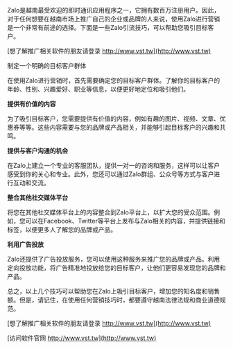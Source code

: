 Zalo是越南最受欢迎的即时通讯应用程序之一，它拥有数百万注册用户。因此，对于任何想要在越南市场上推广自己的企业或品牌的人来说，使用Zalo进行营销是一个非常有前途的选择。下面是一些Zalo引流技巧，可以帮助您吸引目标客户。

[想了解推广相关软件的朋友请登录 http://www.vst.tw](http://www.vst.tw)

制定一个明确的目标客户群体

在使用Zalo进行营销时，首先需要确定您的目标客户群体。了解你的目标客户的年龄、性别、兴趣爱好、职业等信息，以便更好地定位和吸引他们。

**提供有价值的内容**

为了吸引目标客户，您需要提供有价值的内容，例如有趣的图片、视频、文章、优惠券等等。这些内容需要与您的品牌或产品相关，并能够引起目标客户的兴趣和共鸣。

**提供与客户沟通的机会**

在Zalo上建立一个专业的客服团队，提供一对一的咨询和服务，这样可以让客户感受到你的关心和专业。此外，您还可以通过Zalo群组、公众号等方式与客户进行互动和交流。

**整合其他社交媒体平台**

将您在其他社交媒体平台上的内容整合到Zalo平台上，以扩大您的受众范围。例如，您可以在Facebook、Twitter等平台上发布与Zalo相关的内容，并提供链接和标签，以便更多人了解您的品牌或产品。

**利用广告投放**

Zalo还提供了广告投放服务，您可以使用这种服务来推广您的品牌或产品。利用定向投放功能，将广告精准地投放给您的目标客户，让他们更容易发现您的品牌和产品。

总之，以上几个技巧可以帮助您在Zalo上吸引目标客户，增加您的知名度和销售额。但是，请记住，在使用任何营销技巧时，都要遵守越南法律法规和商业道德规范。

[想了解推广相关软件的朋友请登录 http://www.vst.tw](http://www.vst.tw)


[访问软件官网 http://www.vst.tw](http://www.vst.tw)
